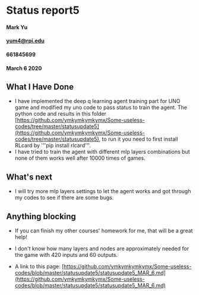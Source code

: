 # Status report5
#### Mark Yu
#### yum4@rpi.edu
#### 661845699
#### March 6 2020

## What I Have Done
* I have implemented the deep q learning agent training part for UNO game and modified my uno code to pass status to train the agent. The python code and results in this folder [https://github.com/ymkymkymkymx/Some-useless-codes/tree/master/statusupdate5](https://github.com/ymkymkymkymx/Some-useless-codes/tree/master/statusupdate5), to run it you need to first install RLcard by '''pip install rlcard'''.
* I have tried to train the agent with different mlp layers combinations but none of them works well after 10000 times of games.
## What's next
* I will try more mlp layers settings to let the agent works and got through my codes to see if there are some bugs.


## Anything blocking
* If you can finish my other courses' homework for me, that will be a great help! 
* I don't know how many layers and nodes are approximately needed for the game with 420 inputs and 60 outputs.


* A link to this page: [https://github.com/ymkymkymkymx/Some-useless-codes/blob/master/statusupdate5/statusupdate5_MAR_6.md](https://github.com/ymkymkymkymx/Some-useless-codes/blob/master/statusupdate5/statusupdate5_MAR_6.md)